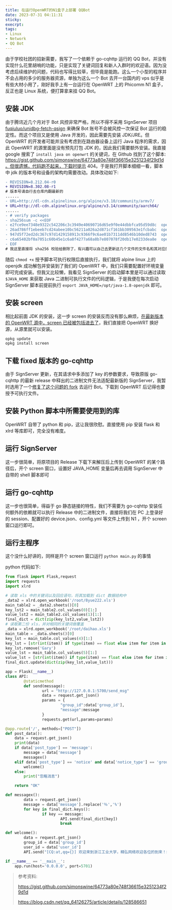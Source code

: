 ```yaml
---
title: 在运行OpenWRT的N1盒子上部署 QQBot
date: 2023-07-31 04:11:31
sticky:
execrpt:
tags:
- Linux
- Network
- QQ Bot
---
```


由于学校社团的招新需要，我写了一个依赖于 go-cqhttp 运行的 QQ Bot，并没有实现什么花里胡哨的功能，只是实现了关键词回复和新人入群时的欢迎语。因为没考虑后续维护的问题，代码也写得比较草，但毕竟是能跑。这么一个小型的程序并不会占用的多少的服务器资源，单独为这么一个 Bot 去开一台国内的 vps 似乎是有些大材小用了，刚好我手上有一台运行在 OpenWRT 上的 Phicomm N1 盒子，反正也是 Linux 系统，便打算拿来挂 QQ Bot。

## 安装 JDK

由于腾讯近几个月对于 Bot 风控非常严格，所以不得不采用 SignServer 项目 [fuqiuluo/unidbg-fetch-qsign](https://github.com/fuqiuluo/unidbg-fetch-qsign) 来确保 Bot 账号不会被风控一次保证 Bot 运行的稳定性。而这个项目又是使用 Java 开发的，因此需要先安装 JDK/JRE。但 OpenWRT 的开发者可能并没有考虑到在路由器设备上运行 Java 程序的需求，因此 OpenWRT 的源里面是没有预先打包 JDK 的，因此我们需要额外安装。我直接 google 搜索了 `install java on openwrt` 的关键词，在 Github 找到了这个脚本: https://gist.github.com/simonswine/64773a80e748f36615e3251234f29d1d。但很遗憾，代码跑不起来，下载时提示 404。于是我打开脚本细细一看，脚本中 jdk 的版本号和设备的架构均需要改动。具体改动如下:

```diff
- REVISION=8.212.04-r0
+ REVISION=8.302.08-r1
# 版本号请自行去仓库内翻最新的
......
- URL=http://dl-cdn.alpinelinux.org/alpine/v3.10/community/armv7/
+ URL=http://dl-cdn.alpinelinux.org/alpine/v3.14/community/aarch64/
......
- # verify packages
- sha256sum -c <<EOF
- e2fce9ee7348e9322c542206c3c3949e40690716d65e9f0e44dbbfca95d59d8c  openjdk8-8.212.04-r0.apk
- 26ad786ff1ebeeb7cd24abee10bc56211a026a2d871cf161bb309563e1fcbabc  openjdk8-jre-8.212.04-r0.apk
- 947d5f72ed2dc367c97d1429158913c9366f9c6ae01b7311dd8546b10ded8743  openjdk8-jre-base-- 8.212.04-r0.apk
- c6a65402bf0a7051c60b45e1c6a8f4277a68a8b7e807078f20db17e0233dea8e  openjdk8-jre-lib-8.212.04-r0.apk
- EOF
# 我这里直接将 sha256 校验给删除了，有兴趣可以自己去更新这几个文件的文件名和其对应的哈希值
```

随后 `chmod +x` 授予脚本可执行权限后直接执行，我们就将 alpine linux 上的 openjdk 成功解包并安装到了我们的 OpenWRT 中，我们只需要配置好环境变量即可完成安装。但我又比较懒，我看见 SignServer 的启动脚本里是可以通过读取 `$JAVA_HOME` 来获取 Java 二进制可执行文件的代码逻辑，于是我便在每次启动 SignServer 脚本前提前执行 `export JAVA_HOME=/opt/java-1.8-openjdk` 即可。

## 安装 screen

相比起前面 JDK 的安装，这一步 screen 的安装反而没有那么麻烦，[在最新版本的 OpenWRT 源中，screen 已经被包括进去了](https://openwrt.org/packages/pkgdata/screen)，我们直接把 OpenWRT 换好源，从源里就可以安装。

```bash
opkg update
opkg install screen
```

## 下载 fixed 版本的 go-cqhttp

由于 SignServer 更新，在其请求中多添加了 key 的参数要求，导致原版 go-cqhttp 的最新 release 中释出的二进制文件无法适配最新版的 SignServer，我暂时选用了一个[修复了这个问题的 fork](https://github.com/tomato-aoarasi/go-cqhttp-1.1.0-sign-fixed/) 去运行 Bot。下载到 OpenWRT 后记得也要授予可执行文件。

## 安装 Python 脚本中所需要使用到的库

OpenWRT 自带了 python 和 pip，这让我很欣慰。直接使用 pip 安装 flask 和 xlrd 等库即可，完全没有难度。

## 运行 SignServer

这一步很简单，将原项目的 Release 下载下来解压后上传到 OpenWRT 的某个路径后，开个 screen 窗口，设置好 JAVA_HOME 变量后再去调用 SignServer 中自带的 shell 脚本即可

## 运行 go-cqhttp

这一步也很简单，得益于 go 静态链接的特性，我们不需要为 go-cqhttp 安装任何额外的依赖就可以执行 Release 中的二进制文件，直接将我们在 PC 上登录好的 session、配置好的 device.json、config.yml 等文件上传到 N1 ，开个 screen 窗口运行即可。

## 运行主程序

这个没什么好讲的，同样是开个 screen 窗口运行 `python main.py` 的事情

python 代码如下:

```python
from flask import Flask,request
import requests
import xlrd

# 读取 xls 中的关键词以及回应语句，将其加载到 dict 数据结构中
_data2 = xlrd.open_workbook('/root/8yue222.xls')
main_table2 = _data2.sheets()[0]
key_lst2 = main_table2.col_values(0)[1:]
value_lst2 = main_table2.col_values(1)[1:]
final_dict = dict(zip(key_lst2,value_lst2))
# 读取第二份 xls，并对相同的关键词做覆盖
_data = xlrd.open_workbook('/root/daihao.xls')
main_table = _data.sheets()[0]
key_lst = main_table.col_values(4)[1:]
key_lst = [str(int(item)) if type(item) == float else item for item in key_lst if item != '']
key_lst.remove('Gary')
value_lst = main_table.col_values(5)[1:]
value_lst = [str(int(item)) if type(item) == float else item for item in value_lst if item != '']
final_dict.update(dict(zip(key_lst,value_lst)))

app = Flask(__name__)
class API:
        @staticmethod
        def send(message):
                url = "http://127.0.0.1:5700/send_msg"
                data = request.get_json()
                params = {
                        "group_id":data['group_id'],
                        "message":message
                }
                requests.get(url,params=params)

@app.route('/', methods=["POST"])
def post_data():
    data = request.get_json()
    print(data)
    if data['post_type'] == 'message':
        message = data['message']
        messagex()
    elif data['post_type'] == 'notice' and data['notice_type'] == 'group_increase':
        welcome()
    else:
        print("忽略消息")

    return "OK"

def messagex():
        data = request.get_json()
        message = data['message'].replace('％','%')
        for key in final_dict.keys():
                if key == message:
                        API.send(final_dict[key])
                        break

def welcome():
        data = request.get_json()
        group_id = data['group_id']
        user_id = data['user_id']
        API.send("[CQ:at,qq={}] 欢迎来到浙江工业大学，精弘网络欢迎各位的到来！如果想进一步了解我们，请戳精弘首页：www.jh.zjut.edu.cn\n输入 菜单 获取精小弘机器人的菜单 哦！\n请及时修改群名片\n格式如下：姓名+专业/大类".format(user_id))

if __name__ == '__main__':
    app.run(host='0.0.0.0', port=5701)
```

>  参考资料: 
>
> https://gist.github.com/simonswine/64773a80e748f36615e3251234f29d1d
>
> https://blog.csdn.net/qq_64126275/article/details/128586651
